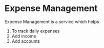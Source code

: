 Expense Management
======================
Expense Management is a service which helps
1. To track daily expenses
2. Add income
3. Add accounts